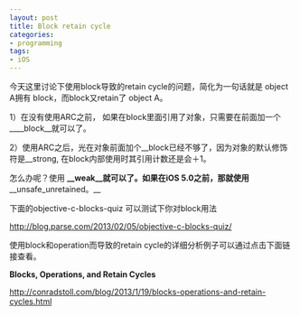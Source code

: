 ```yaml
---
layout: post  
title: Block retain cycle
categories:  
- programming
tags:
- iOS
---
```


今天这里讨论下使用block导致的retain  cycle的问题，简化为一句话就是 object A拥有 block，而block又retain了 object A。

1）在没有使用ARC之前，
  如果在block里面引用了对象，只需要在前面加一个__\_\_block__就可以了。

2）使用ARC之后，光在对象前面加个\_\_block已经不够了，因为对象的默认修饰符是\_\_strong, 在block内部使用时其引用计数还是会＋1。

怎么办呢？使用 __\_\_weak__就可以了。如果在iOS 5.0之前，那就使用__\_\_unsafe\_unretained。__


下面的objective-c-blocks-quiz 可以测试下你对block用法


<http://blog.parse.com/2013/02/05/objective-c-blocks-quiz/>


使用block和operation而导致的retain cycle的详细分析例子可以通过点击下面链接查看。

**Blocks, Operations, and Retain Cycles**

<http://conradstoll.com/blog/2013/1/19/blocks-operations-and-retain-cycles.html>

